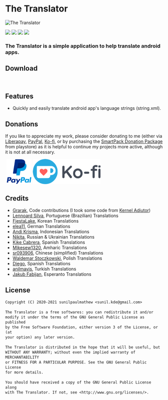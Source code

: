 # The Translator

![The Translator](app/src/main/res/mipmap-xxxhdpi/ic_launcher.png?raw=true)

[![](https://img.shields.io/badge/The%20Translator-v0.11-green)](https://play.google.com/store/apps/details?id=com.sunilpaulmathew.translator)
![](https://img.shields.io/github/languages/top/sunilpaulmathew/Translator)
![](https://img.shields.io/github/contributors/sunilpaulmathew/Translator)
![](https://img.shields.io/github/license/sunilpaulmathew/Translator)

### The Translator is a simple application to help translate android apps.

## Download
[<img src="https://play.google.com/intl/en_us/badges/images/generic/en-play-badge.png"
     alt=""
     height="80">](https://play.google.com/store/apps/details?id=com.sunilpaulmathew.translator)
[<img src="https://fdroid.gitlab.io/artwork/badge/get-it-on.png"
          alt=""
          height="80">](https://f-droid.org/packages/com.sunilpaulmathew.translator)

## Features
* Quickly and easily translate android app's language strings (string.xml).

## Donations
If you like to appreciate my work, please consider donating to me (either via [Liberapay](https://liberapay.com/sunilpaulmathew/donate), [PayPal](https://www.paypal.me/menacherry/), [Ko-fi](https://ko-fi.com/sunilpaulmathew/), or by purchasing the [SmartPack Donation Package](https://play.google.com/store/apps/details?id=com.smartpack.donate) from playstore) as it is helpful to continue my projects more active, although it is not at all necessary.

[<img src="https://liberapay.com/assets/widgets/donate.svg"
     alt=""
     height="80">](https://liberapay.com/sunilpaulmathew/donate/)
[<img src="https://raw.githubusercontent.com/SmartPack/SmartPack.github.io/master/asset/pic005.png"
     alt=""
     height="80">](https://www.paypal.me/menacherry/)
[<img src="https://raw.githubusercontent.com/SmartPack/SmartPack.github.io/master/asset/pic010.png"
     alt=""
     height="80">](https://ko-fi.com/sunilpaulmathew/)
[<img src="https://play.google.com/intl/en_us/badges/images/generic/en-play-badge.png"
     alt=""
     height="80">](https://play.google.com/store/apps/details?id=com.smartpack.donate)

## Credits
* [Grarak](https://github.com/Grarak/), Code contributions (I took some code from [Kernel Adiutor](https://github.com/Grarak/KernelAdiutor/))
* [Lennoard Silva](https://github.com/Lennoard), Portuguese (Brazilian) Translations
* [FiestaLake](https://github.com/FiestaLake), Korean Translations
* [elea11](https://github.com/elea11), German Translations
* [Andi Krisma](https://github.com/NiNjA1998), Indonesian Translations
* [Nikita](https://t.me/MONSTER_PC), Russian & Ukrainian Translations
* [Kike Cabrera](https://github.com/kikecalpe), Spanish Translations
* [Mikesew1320](https://github.com/Mikesew1320), Amharic Translations
* [sr093906](https://github.com/sr093906), Chinese (simplified) Translations
* [Waldemar Stoczkowski](https://github.com/WaldiSt), Polish Translations
* [Diego](https://github.com/sguinetti), Spanish Translations
* [anilmavis](https://github.com/anilmavis), Turkish Translations
* [Jakub Fabijan](https://github.com/jakubfabijan), Esperanto Translations

## License

    Copyright (C) 2020-2021 sunilpaulmathew <sunil.kde@gmail.com>

    The Translator is a free softwares: you can redistribute it and/or
    modify it under the terms of the GNU General Public License as published
    by the Free Software Foundation, either version 3 of the License, or (at
    your option) any later version.

    The Translator is distributed in the hope that it will be useful, but
    WITHOUT ANY WARRANTY; without even the implied warranty of MERCHANTABILITY
    or FITNESS FOR A PARTICULAR PURPOSE. See the GNU General Public License
    for more details.

    You should have received a copy of the GNU General Public License along
    with The Translator. If not, see <http://www.gnu.org/licenses/>.
